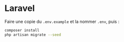 # Laravel

Faire une copie du ```.env.example``` et la nommer ```.env```, puis :
```bash
composer install
php artisan migrate --seed
```
